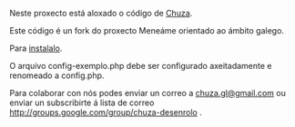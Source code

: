 Neste proxecto está aloxado o código de [Chuza](http://chuza.gl).

Este código é un fork do proxecto Meneáme orientado ao ámbito galego.

Para [instalalo](http://meneame.wikispaces.com/Instalacion).

O arquivo config-exemplo.php debe ser configurado axeitadamente e renomeado a config.php.

Para colaborar con nós podes enviar un correo a chuza.gl@gmail.com ou enviar un subscribirte á lista de correo http://groups.google.com/group/chuza-desenrolo .
